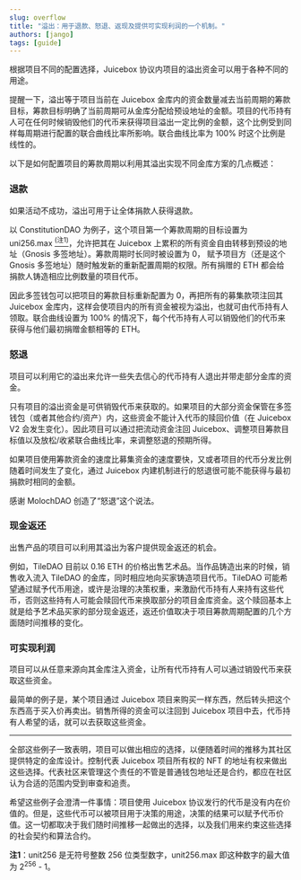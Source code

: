 ```yaml
---
slug: overflow
title: "溢出：用于退款、怒退、返现及提供可实现利润的一个机制。"
authors: [jango]
tags: [guide]
---
```


根据项目不同的配置选择，Juicebox 协议内项目的溢出资金可以用于各种不同的用途。

提醒一下，溢出等于项目当前在 Juicebox 金库内的资金数量减去当前周期的筹款目标，筹款目标明确了当前周期可从金库分配给预设地址的金额。项目的代币持有人可在任何时候销毁他们的代币来获得项目溢出一定比例的金额，这个比例受到同样每周期进行配置的联合曲线比率所影响。联合曲线比率为 100% 时这个比例是线性的。

以下是如何配置项目的筹款周期以利用其溢出实现不同金库方案的几点概述：

### 退款

如果活动不成功，溢出可用于让全体捐款人获得退款。

以 ConstitutionDAO 为例子，这个项目第一个筹款周期的目标设置为 uni256.max [<sup>(注1)</sup>](#注1)，允许把其在 Juicebox 上累积的所有资金自由转移到预设的地址（Gnosis 多签地址）。筹款周期时长同时被设置为 0， 赋予项目方（还是这个 Gnosis 多签地址）随时触发新的重新配置周期的权限。所有捐赠的 ETH 都会给捐款人铸造相应比例数量的项目代币。


因此多签钱包可以把项目的筹款目标重新配置为 0，再把所有的募集款项注回其 Juicebox 金库内，这样会使项目内的所有资金被视为溢出，也就可由代币持有人领取。联合曲线设置为 100% 的情况下，每个代币持有人可以销毁他们的代币来获得与他们最初捐赠金额相等的 ETH。

### 怒退

项目可以利用它的溢出来允许一些失去信心的代币持有人退出并带走部分金库的资金。

只有项目的溢出资金是可供销毁代币来获取的。如果项目的大部分资金保管在多签钱包（或者其他合约/资产）内，这些资金不能计入代币的赎回价值（在 Juicebox V2 会发生变化）。因此项目可以通过把流动资金注回 Juicebox、调整项目筹款目标值以及放松/收紧联合曲线比率，来调整怒退的预期所得。

如果项目使用筹款资金的速度比募集资金的速度要快，又或者项目的代币分发比例随着时间发生了变化，通过 Juicebox 内建机制进行的怒退很可能不能获得与最初捐款时相同的金额。

感谢 MolochDAO 创造了“怒退”这个说法。

### 现金返还

出售产品的项目可以利用其溢出为客户提供现金返还的机会。

例如，TileDAO 目前以 0.16 ETH 的价格出售艺术品。当作品铸造出来的时候，销售收入流入 TileDAO 的金库，同时相应地向买家铸造项目代币。TileDAO 可能希望通过赋予代币用途，或许是治理的决策权重，来激励代币持有人来持有这些代币，否则这些持有人可能会赎回代币来换取部分的项目金库资金。这个赎回基本上就是给予艺术品买家的部分现金返还，返还价值取决于项目筹款周期配置的几个方面随时间推移的变化。

### 可实现利润

项目可以从任意来源向其金库注入资金，让所有代币持有人可以通过销毁代币来获取这些资金。

最简单的例子是，某个项目通过 Juicebox 项目来购买一样东西，然后转头把这个东西高于买入价再卖出。销售所得的资金可以注回到 Juicebox 项目中去，代币持有人希望的话，就可以去获取这些资金。


***

全部这些例子一致表明，项目可以做出相应的选择，以便随着时间的推移为其社区提供特定的金库设计。控制代表 Juicebox 项目所有权的 NFT 的地址有权来做出这些选择。代表社区来管理这个责任的不管是普通钱包地址还是合约，都应在社区认为合适的范围内受到审查和追责。

希望这些例子会澄清一件事情：项目使用 Juicebox 协议发行的代币是没有内在价值的。但是，这些代币可以被项目用于决策的用途，决策的结果可以赋予代币价值。这一切都取决于我们随时间推移一起做出的选择，以及我们用来约束这些选择的社会契约和算法合约。




<span id="注1"></span> **注1**：unit256 是无符号整数 256 位类型数字，unit256.max 即这种数字的最大值为 2<sup>256</sup> - 1。 

